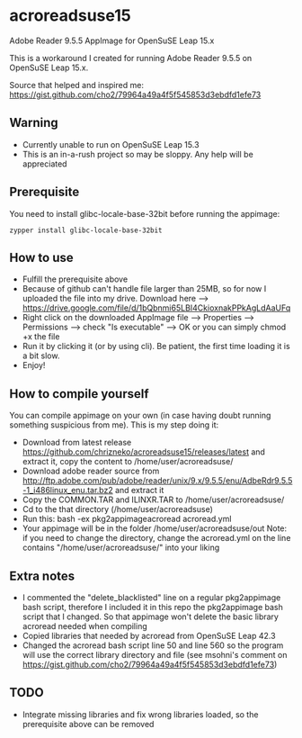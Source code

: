 # acroreadsuse15
Adobe Reader 9.5.5 AppImage for OpenSuSE Leap 15.x

This is a workaround I created for running Adobe Reader 9.5.5 on OpenSuSE Leap 15.x.

Source that helped and inspired me: https://gist.github.com/cho2/79964a49a4f5f545853d3ebdfd1efe73

## Warning
- Currently unable to run on OpenSuSE Leap 15.3
- This is an in-a-rush project so may be sloppy. Any help will be appreciated

## Prerequisite
You need to install glibc-locale-base-32bit before running the appimage:
```
zypper install glibc-locale-base-32bit
```

## How to use
- Fulfill the prerequisite above
- Because of github can't handle file larger than 25MB, so for now I uploaded the file into my drive. Download here --> https://drive.google.com/file/d/1bQbnmi65LBI4CkioxnakPPkAgLdAaUFq
- Right click on the downloaded AppImage file --> Properties --> Permissions --> check "Is executable" --> OK
  or you can simply chmod +x the file
- Run it by clicking it (or by using cli). Be patient, the first time loading it is a bit slow.
- Enjoy!

## How to compile yourself
You can compile appimage on your own (in case having doubt running something suspicious from me). This is my step doing it:
- Download from latest release https://github.com/chrizneko/acroreadsuse15/releases/latest and extract it, copy the content to /home/user/acroreadsuse/
- Download adobe reader source from http://ftp.adobe.com/pub/adobe/reader/unix/9.x/9.5.5/enu/AdbeRdr9.5.5-1_i486linux_enu.tar.bz2 and extract it
- Copy the COMMON.TAR and ILINXR.TAR to /home/user/acroreadsuse/
- Cd to the that directory (/home/user/acroreadsuse)
- Run this: bash -ex pkg2appimageacroread acroread.yml
- Your appimage will be in the folder /home/user/acroreadsuse/out
Note: if you need to change the directory, change the acroread.yml on the line contains "/home/user/acroreadsuse/" into your liking

## Extra notes
- I commented the "delete_blacklisted" line on a regular pkg2appimage bash script, therefore I included it in this repo the pkg2appimage bash script that I changed. So that appimage won't delete the basic library acroread needed when compiling
- Copied libraries that needed by acroread from OpenSuSE Leap 42.3
- Changed the acroread bash script line 50 and line 560 so the program will use the correct library directory and file (see msohni's comment on https://gist.github.com/cho2/79964a49a4f5f545853d3ebdfd1efe73)

## TODO
- Integrate missing libraries and fix wrong libraries loaded, so the prerequisite above can be removed
